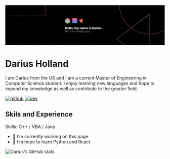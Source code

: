 <img src="https://github.com/dholl018/dholl018/blob/main/banner.png" alt="banner that says darius">


# Darius Holland
I am Darius from the US and I am a current Master of Engineering in Computer Science student. I enjoy learning new languages and hope to expand my knowledge as well as contribute to the greater field.

[<img src='https://cdn.jsdelivr.net/npm/simple-icons@3.0.1/icons/github.svg' alt='github' height='40'>](https://github.com/dholl018)  [<img src='https://cdn.jsdelivr.net/npm/simple-icons@3.0.1/icons/dev-dot-to.svg' alt='dev' height='40'>](https://dev.to/dholl018)  

## Skils and Experience 

Skills: C++ / VBA / Java 

- 🔭 I’m currently working on this page. 
- 🌱 I’m hope to learn Python and React 


![Darius's GitHub stats](https://github-readme-stats.vercel.app/api?username=dholl018&show_icons=true&theme=tokyonight)





<!--
**dholl018/dholl018** is a ✨ _special_ ✨ repository because its `README.md` (this file) appears on your GitHub profile.

Here are some ideas to get you started:

- 🔭 I’m currently working on ...
- 🌱 I’m currently learning ...
- 👯 I’m looking to collaborate on ...
- 🤔 I’m looking for help with ...
- 💬 Ask me about ...
- 📫 How to reach me: ...
- 😄 Pronouns: ...
- ⚡ Fun fact: ...
-->
